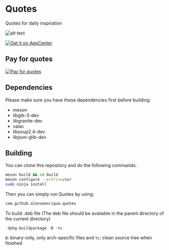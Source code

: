 # Quotes
Quotes for daily inspiration

![alt text](https://raw.githubusercontent.com/alons45/Quotes/master/data/images/Screenshot.png)

[![Get it on AppCenter](https://appcenter.elementary.io/badge.svg)](https://appcenter.elementary.io/com.github.alonsoenrique.quotes)

## Pay for quotes

[![Pay for quotes](https://cdn4.iconfinder.com/data/icons/simple-peyment-methods/512/paypal-64.png)](https://paypal.me/alonsoenrique)

## Dependencies

Please make sure you have these dependencies first before building:

* meson
* libgtk-3-dev
* libgranite-dev
* valac
* libsoup2.4-dev
* libjson-glib-dev

## Building

You can clone this repository and do the following commands:

```bash
meson build && cd build
meson configure --prefix=/usr
sudo ninja install
```

Then you can simply run Quotes by using:

```bash
com.github.alonsoenrique.quotes
```

To build .deb file (The deb file should be available in the parent directory of the current directory)

     dpkg-buildpackage -B -tc

`B`: binary-only, only arch-specific files and `tc`: clean source tree when finished
